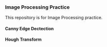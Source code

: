 ### Image Processing Practice
This repository is for Image Processing practice.

#### Canny Edge Dectection

#### Hough Transform
